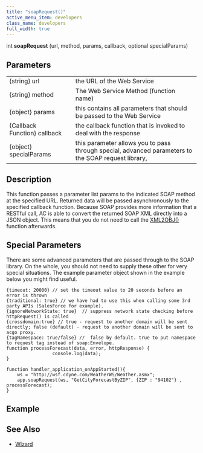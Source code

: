 ```yaml
---
title: "soapRequest()"
active_menu_item: developers
class_name: developers
full_width: true
---
```



int **soapRequest** (url, method, params, callback, optional specialParams)

## Parameters

<table>
<tr>
<td width="186">
{string} url

</td>
<td width="11">
</td>
<td width="683">
the URL of the Web Service

</td>
</tr>
<tr>
<td width="186">
{string} method

</td>
<td width="11">
</td>
<td width="683">
The Web Service Method (function name)

</td>
</tr>
<tr>
<td width="186">
{object} params

</td>
<td width="11">
</td>
<td width="683">
this contains all parameters that should be passed to the Web Service

</td>
</tr>
<tr>
<td width="186">
{Callback Function} callback

</td>
<td width="11">
</td>
<td width="683">
the callback function that is invoked to deal with the response

</td>
</tr>
<tr>
<td width="186">
{object} specialParams

</td>
<td width="11">
</td>
<td width="683">
this parameter allows you to pass through special, advanced parameters to the SOAP request library,

</td>
</tr>
</table>

## Description

This function passes a parameter list params to the indicated SOAP method at the specified URL. Returned data will be passed asynchronously to the specified callback function. Because SOAP provides more information that a RESTful call, AC is able to convert the returned SOAP XML directly into a JSON object. This means that you do not need to call the [XML2OBJ()](../conversion-functions/xml2json) function afterwards.

## Special Parameters

There are some advanced parameters that are passed through to the SOAP library. On the whole, you should not need to supply these other for very special situations. The example parameter object shown in the example below you might find useful.

    {timeout: 20000} // set the timeout value to 20 seconds before an error is thrown
    {traditional: true} // we have had to use this when calling some 3rd party APIs (SalesForce for example).
    {ignoreNetworkState: true}  // suppress network state checking before httpRequest() is called
    {crossdomain:true} // true - request to another domain will be sent directly; false (default) - request to another domain will be sent to acgo proxy.
    {tagNamespace: true/false} //  false by default. true to put namespace to request tag instead of soap:Envelope. 
    function processForecast(data, error, httpResponse) {
                     console.log(data);
    }
     
    function handler_application_onAppStarted(){
        ws = "http://wsf.cdyne.com/WeatherWS/Weather.asmx";
        app.soapRequest(ws, "GetCityForecastByZIP", {ZIP : "94102"} , processForecast); 
    }
   

## Example

## **See Also**

 - [Wizard](web-service-wizard.htm)

